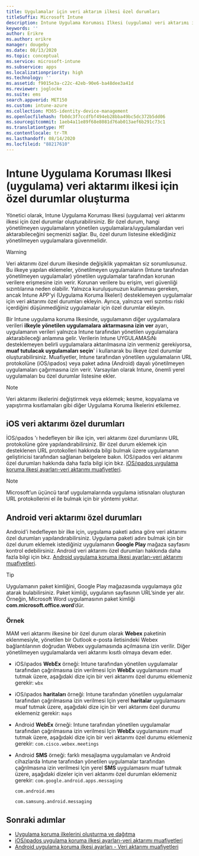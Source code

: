```yaml
---
title: Uygulamalar için veri aktarım ilkesi özel durumları
titleSuffix: Microsoft Intune
description: Intune Uygulama Koruması Ilkesi (uygulama) veri aktarımı ilkesi için özel durumlar oluşturun.
keywords: ''
author: Erikre
ms.author: erikre
manager: dougeby
ms.date: 08/13/2020
ms.topic: conceptual
ms.service: microsoft-intune
ms.subservice: apps
ms.localizationpriority: high
ms.technology: ''
ms.assetid: f9015e3a-c22c-42eb-90e6-ba48dee3a41d
ms.reviewer: joglocke
ms.suite: ems
search.appverid: MET150
ms.custom: intune-azure
ms.collection: M365-identity-device-management
ms.openlocfilehash: fb0dc3f7ccdfbf494eb28bba49bc5dc372b5dd06
ms.sourcegitcommit: 1aeb4a11e89f68e8081d76ab013aef6b291c73c1
ms.translationtype: MT
ms.contentlocale: tr-TR
ms.lasthandoff: 08/14/2020
ms.locfileid: "88217610"
---
```

# <a name="how-to-create-exceptions-to-the-intune-app-protection-policy-app-data-transfer-policy"></a>Intune Uygulama Koruması Ilkesi (uygulama) veri aktarımı ilkesi için özel durumlar oluşturma

Yönetici olarak, Intune Uygulama Koruması Ilkesi (uygulama) veri aktarımı ilkesi için özel durumlar oluşturabilirsiniz. Bir özel durum, hangi yönetilmeyen uygulamaların yönetilen uygulamalara/uygulamalardan veri aktarabileceğini seçmenizi sağlar. Bu, özel durum listesine eklediğiniz yönetilmeyen uygulamalara güvenmelidir. 

>[!WARNING] 
> Veri aktarımı özel durum ilkesinde değişiklik yapmaktan siz sorumlusunuz. Bu ilkeye yapılan eklemeler, yönetilmeyen uygulamaların (Intune tarafından yönetilmeyen uygulamalar) yönetilen uygulamalar tarafından korunan verilere erişmesine izin verir. Korunan verilere bu erişim, veri güvenliği sızıntılarına neden olabilir. Yalnızca kuruluşunuzun kullanması gereken, ancak Intune APP'yi (Uygulama Koruma İlkeleri) desteklemeyen uygulamalar için veri aktarımı özel durumları ekleyin. Ayrıca, yalnızca veri sızıntısı riski içerdiğini düşünmediğiniz uygulamalar için özel durumlar ekleyin.

Bir Intune uygulama koruma Ilkesinde, uygulamanın diğer uygulamalara verileri **ilkeyle yönetilen uygulamalara** **aktarmasına izin ver** ayarı, uygulamanın verileri yalnızca Intune tarafından yönetilen uygulamalara aktarabileceği anlamına gelir. Verilerin Intune UYGULAMASıNı desteklemeyen belirli uygulamalara aktarılmasına izin vermeniz gerekiyorsa, **muaf tutulacak uygulamaları seçin**' i kullanarak bu ilkeye özel durumlar oluşturabilirsiniz. Muafiyetler, Intune tarafından yönetilen uygulamaların URL protokolüne (iOS/ıpados) veya paket adına (Android) dayalı yönetilmeyen uygulamaları çağırmasına izin verir. Varsayılan olarak Intune, önemli yerel uygulamaları bu özel durumlar listesine ekler. 

> [!NOTE]
> Veri aktarımı ilkelerini değiştirmek veya eklemek; kesme, kopyalama ve yapıştırma kısıtlamaları gibi diğer Uygulama Koruma İlkelerini etkilemez. 

## <a name="ios-data-transfer-exceptions"></a>iOS veri aktarımı özel durumları
İOS/ıpados 'ı hedefleyen bir ilke için, veri aktarımı özel durumlarını URL protokolüne göre yapılandırabilirsiniz. Bir özel durum eklemek için desteklenen URL protokolleri hakkında bilgi bulmak üzere uygulamanın geliştiricisi tarafından sağlanan belgelere bakın. İOS/ıpados veri aktarımı özel durumları hakkında daha fazla bilgi için bkz. [iOS/ıpados uygulama koruma ilkesi ayarları-veri aktarımı muafiyetleri](app-protection-policy-settings-ios.md#data-transfer-exemptions).

> [!NOTE]
> Microsoft’un üçüncü taraf uygulamalarında uygulama istisnaları oluşturan URL protokollerini el ile bulmak için bir yöntemi yoktur. 

## <a name="android-data-transfer-exceptions"></a>Android veri aktarımı özel durumları
Android'i hedefleyen bir ilke için, uygulama paketi adına göre veri aktarımı özel durumları yapılandırabilirsiniz. Uygulama paketi adını bulmak için bir özel durum eklemek istediğiniz uygulamanın **Google Play** mağaza sayfasını kontrol edebilirsiniz. Android veri aktarımı özel durumları hakkında daha fazla bilgi için bkz. [Android uygulama koruma ilkesi ayarları-veri aktarımı muafiyetleri](app-protection-policy-settings-android.md#data-transfer-exemptions).


>[!TIP]
> Uygulamanın paket kimliğini, Google Play mağazasında uygulamaya göz atarak bulabilirsiniz. Paket kimliği, uygulanın sayfasının URL’sinde yer alır. Örneğin, Microsoft Word uygulamasının paket kimliği **com.microsoft.office.word**’dür.

### <a name="example"></a>Örnek
MAM veri aktarımı ilkesine bir özel durum olarak **Webex** paketinin eklenmesiyle, yönetilen bir Outlook e-posta iletisindeki Webex bağlantılarının doğrudan Webex uygulamasında açılmasına izin verilir. Diğer yönetilmeyen uygulamalarda veri aktarımı kısıtlı olmaya devam eder.

- iOS/ıpados **WebEx** örneği: Intune tarafından yönetilen uygulamalar tarafından çağrılmasına izin verilmesi Için **WebEx** uygulamasını muaf tutmak üzere, aşağıdaki dize için bir veri aktarımı özel durumu eklemeniz gerekir: <code>wbx</code>
    
- iOS/ıpados **haritaları** örneği: Intune tarafından yönetilen uygulamalar tarafından çağrılmasına izin verilmesi Için yerel **haritalar** uygulamasını muaf tutmak üzere, aşağıdaki dize için bir veri aktarımı özel durumu eklemeniz gerekir: <code>maps</code>

- Android **WebEx** örneği: Intune tarafından yönetilen uygulamalar tarafından çağrılmasına izin verilmesi Için **WebEx** uygulamasını muaf tutmak üzere, aşağıdaki dize için bir veri aktarımı özel durumu eklemeniz gerekir: <code>com.cisco.webex.meetings</code>
    
- Android **SMS** örneği: farklı mesajlaşma uygulamaları ve Android cihazlarda Intune tarafından yönetilen uygulamalar tarafından çağrılmasına izin verilmesi Için yerel **SMS** uygulamasını muaf tutmak üzere, aşağıdaki dizeler için veri aktarımı özel durumları eklemeniz gerekir: 
    <code>com.google.android.apps.messaging</code>
    
    <code>com.android.mms</code>
    
    <code>com.samsung.android.messaging</code>

## <a name="next-steps"></a>Sonraki adımlar

- [Uygulama koruma ilkelerini oluşturma ve dağıtma](app-protection-policies.md)
- [iOS/ıpados uygulama koruma ilkesi ayarları-veri aktarımı muafiyetleri](app-protection-policy-settings-ios.md#data-transfer-exemptions)
- [Android uygulama koruma ilkesi ayarları - Veri aktarımı muafiyetleri](app-protection-policy-settings-android.md#data-transfer-exemptions)

